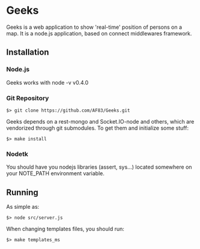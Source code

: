 # Geeks

Geeks is a web application to show 'real-time' position of persons on a map.
It is a node.js application, based on connect middlewares framework.

## Installation

### Node.js

Geeks works with node -v v0.4.0

### Git Repository

    $> git clone https://github.com/AF83/Geeks.git

Geeks depends on a rest-mongo and Socket.IO-node and others, which are vendorized through git submodules.
To get them and initialize some stuff:

    $> make install

### Nodetk

You should have you nodejs libraries (assert, sys...) located somewhere on your NOTE_PATH environment variable.

## Running

As simple as:

    $> node src/server.js

When changing templates files, you should run:

    $> make templates_ms
